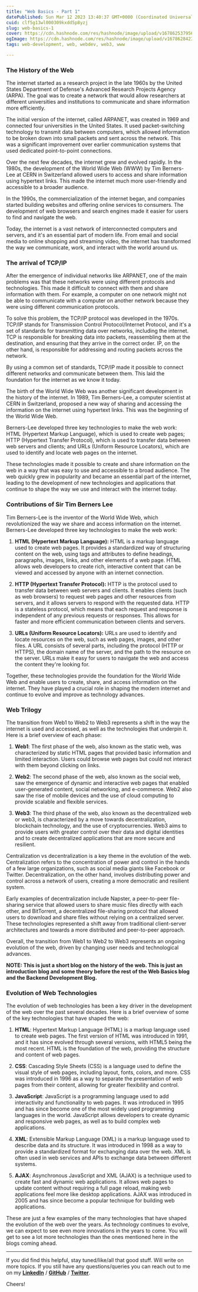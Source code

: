 ```yaml
---
title: "Web Basics - Part 1"
datePublished: Sun Mar 12 2023 13:40:37 GMT+0000 (Coordinated Universal Time)
cuid: clf5g13wl000309kxdd5p8yzj
slug: web-basics-1
cover: https://cdn.hashnode.com/res/hashnode/image/upload/v1678625379568/3606408e-0b4b-45e0-a31f-f4b19ca5b116.jpeg
ogImage: https://cdn.hashnode.com/res/hashnode/image/upload/v1678628423369/f74fe338-aae0-4490-811f-fd347132bed3.jpeg
tags: web-development, web, webdev, web3, www

---
```


### The History of the Web

The internet started as a research project in the late 1960s by the United States Department of Defense's Advanced Research Projects Agency (ARPA). The goal was to create a network that would allow researchers at different universities and institutions to communicate and share information more efficiently.

The initial version of the internet, called ARPANET, was created in 1969 and connected four universities in the United States. It used packet-switching technology to transmit data between computers, which allowed information to be broken down into small packets and sent across the network. This was a significant improvement over earlier communication systems that used dedicated point-to-point connections.

Over the next few decades, the internet grew and evolved rapidly. In the 1980s, the development of the World Wide Web (WWW) by Tim Berners-Lee at CERN in Switzerland allowed users to access and share information using hypertext links. This made the internet much more user-friendly and accessible to a broader audience.

In the 1990s, the commercialization of the internet began, and companies started building websites and offering online services to consumers. The development of web browsers and search engines made it easier for users to find and navigate the web.

Today, the internet is a vast network of interconnected computers and servers, and it's an essential part of modern life. From email and social media to online shopping and streaming video, the internet has transformed the way we communicate, work, and interact with the world around us.

### The arrival of TCP/IP

After the emergence of individual networks like ARPANET, one of the main problems was that these networks were using different protocols and technologies. This made it difficult to connect with them and share information with them. For example, a computer on one network might not be able to communicate with a computer on another network because they were using different communication protocols.

To solve this problem, the TCP/IP protocol was developed in the 1970s. TCP/IP stands for Transmission Control Protocol/Internet Protocol, and it's a set of standards for transmitting data over networks, including the internet. TCP is responsible for breaking data into packets, reassembling them at the destination, and ensuring that they arrive in the correct order. IP, on the other hand, is responsible for addressing and routing packets across the network.

By using a common set of standards, TCP/IP made it possible to connect different networks and communicate between them. This laid the foundation for the internet as we know it today.

The birth of the World Wide Web was another significant development in the history of the internet. In 1989, Tim Berners-Lee, a computer scientist at CERN in Switzerland, proposed a new way of sharing and accessing the information on the internet using hypertext links. This was the beginning of the World Wide Web.

Berners-Lee developed three key technologies to make the web work: HTML (Hypertext Markup Language), which is used to create web pages; HTTP (Hypertext Transfer Protocol), which is used to transfer data between web servers and clients; and URLs (Uniform Resource Locators), which are used to identify and locate web pages on the internet.

These technologies made it possible to create and share information on the web in a way that was easy to use and accessible to a broad audience. The web quickly grew in popularity and became an essential part of the internet, leading to the development of new technologies and applications that continue to shape the way we use and interact with the internet today.

### Contributions of Sir Tim Berners Lee

Tim Berners-Lee is the inventor of the World Wide Web, which revolutionized the way we share and access information on the internet. Berners-Lee developed three key technologies to make the web work:

1. **HTML (Hypertext Markup Language):** HTML is a markup language used to create web pages. It provides a standardized way of structuring content on the web, using tags and attributes to define headings, paragraphs, images, links, and other elements of a web page. HTML allows web developers to create rich, interactive content that can be viewed and accessed by anyone with an internet connection.
    
2. **HTTP (Hypertext Transfer Protocol):** HTTP is the protocol used to transfer data between web servers and clients. It enables clients (such as web browsers) to request web pages and other resources from servers, and it allows servers to respond with the requested data. HTTP is a stateless protocol, which means that each request and response is independent of any previous requests or responses. This allows for faster and more efficient communication between clients and servers.
    
3. **URLs (Uniform Resource Locators):** URLs are used to identify and locate resources on the web, such as web pages, images, and other files. A URL consists of several parts, including the protocol (HTTP or HTTPS), the domain name of the server, and the path to the resource on the server. URLs make it easy for users to navigate the web and access the content they're looking for.
    

Together, these technologies provide the foundation for the World Wide Web and enable users to create, share, and access information on the internet. They have played a crucial role in shaping the modern internet and continue to evolve and improve as technology advances.

### Web Trilogy

The transition from Web1 to Web2 to Web3 represents a shift in the way the internet is used and accessed, as well as the technologies that underpin it. Here is a brief overview of each phase:

1. **Web1**: The first phase of the web, also known as the static web, was characterized by static HTML pages that provided basic information and limited interaction. Users could browse web pages but could not interact with them beyond clicking on links.
    
2. **Web2**: The second phase of the web, also known as the social web, saw the emergence of dynamic and interactive web pages that enabled user-generated content, social networking, and e-commerce. Web2 also saw the rise of mobile devices and the use of cloud computing to provide scalable and flexible services.
    
3. **Web3**: The third phase of the web, also known as the decentralized web or web3, is characterized by a move towards decentralization, blockchain technology, and the use of cryptocurrencies. Web3 aims to provide users with greater control over their data and digital identities and to create decentralized applications that are more secure and resilient.
    

Centralization vs decentralization is a key theme in the evolution of the web. Centralization refers to the concentration of power and control in the hands of a few large organizations, such as social media giants like Facebook or Twitter. Decentralization, on the other hand, involves distributing power and control across a network of users, creating a more democratic and resilient system.

Early examples of decentralization include Napster, a peer-to-peer file-sharing service that allowed users to share music files directly with each other, and BitTorrent, a decentralized file-sharing protocol that allowed users to download and share files without relying on a centralized server. These technologies represented a shift away from traditional client-server architectures and towards a more distributed and peer-to-peer approach.

Overall, the transition from Web1 to Web2 to Web3 represents an ongoing evolution of the web, driven by changing user needs and technological advances.

**NOTE: This is just a short blog on the history of the web. This is just an introduction blog and some theory before the rest of the Web Basics blog and the Backend Development Blog.**

### Evolution of Web Technologies

The evolution of web technologies has been a key driver in the development of the web over the past several decades. Here is a brief overview of some of the key technologies that have shaped the web:

1. **HTML**: Hypertext Markup Language (HTML) is a markup language used to create web pages. The first version of HTML was introduced in 1991, and it has since evolved through several versions, with HTML5 being the most recent. HTML is the foundation of the web, providing the structure and content of web pages.
    
2. **CSS**: Cascading Style Sheets (CSS) is a language used to define the visual style of web pages, including layout, fonts, colors, and more. CSS was introduced in 1996 as a way to separate the presentation of web pages from their content, allowing for greater flexibility and control.
    
3. **JavaScript**: JavaScript is a programming language used to add interactivity and functionality to web pages. It was introduced in 1995 and has since become one of the most widely used programming languages in the world. JavaScript allows developers to create dynamic and responsive web pages, as well as to build complex web applications.
    
4. **XML**: Extensible Markup Language (XML) is a markup language used to describe data and its structure. It was introduced in 1998 as a way to provide a standardized format for exchanging data over the web. XML is often used in web services and APIs to exchange data between different systems.
    
5. **AJAX**: Asynchronous JavaScript and XML (AJAX) is a technique used to create fast and dynamic web applications. It allows web pages to update content without requiring a full page reload, making web applications feel more like desktop applications. AJAX was introduced in 2005 and has since become a popular technique for building web applications.
    

These are just a few examples of the many technologies that have shaped the evolution of the web over the years. As technology continues to evolve, we can expect to see even more innovations in the years to come. You will get to see a lot more technologies than the ones mentioned here in the blogs coming ahead.

---

If you did find this helpful, stay tuned/like/all that good stuff. Will write on more topics. If you still have any questions/queries you can reach out to me on my [**LinkedIn**](https://www.linkedin.com/in/sbk2k1/) / [**GitHub**](https://github.com/sbk2k1) / [**Twitter**](https://twitter.com/sbk_2k1).

Cheers!